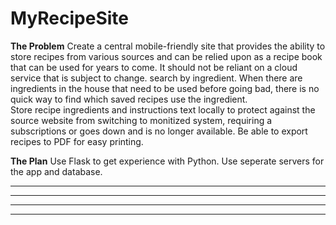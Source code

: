 # MyRecipeSite

**The Problem**
Create a central mobile-friendly site that provides the ability to store recipes from various sources and can be relied upon as a recipe book that can be used for years to come. It should not be reliant on a cloud service that is subject to change. search by ingredient. 
When there are ingredients in the house that need to be used before going bad, there is no quick way to find which saved recipes use the ingredient.  
Store recipe ingredients and instructions text locally to protect against the source website from switching to monitized system, requiring a subscriptions or goes down and is no longer available.
Be able to export recipes to PDF for easy printing.

**The Plan**
Use Flask to get experience with Python. Use seperate servers for the app and database.

****

****

****

****
